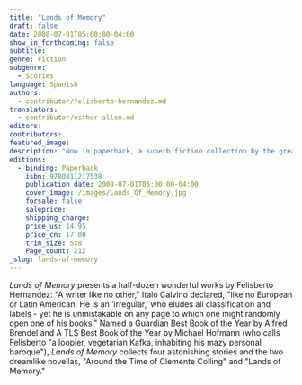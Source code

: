 ```yaml
---
title: "Lands of Memory"
draft: false
date: 2008-07-01T05:00:00-04:00
show_in_forthcoming: false
subtitle:
genre: Fiction
subgenre:
  - Stories
language: Spanish
authors:
  - contributor/felisberto-hernandez.md
translators:
  - contributor/esther-allen.md
editors:
contributors:
featured_image:
description: "Now in paperback, a superb fiction collection by the great Uruguayan writer: _If I hadn't read the stories of Felisberto Hernández in 1950, I wouldn't be the writer I am today._ – Gabriel García Márquez "
editions:
  - binding: Paperback
    isbn: 9780811217538
    publication_date: 2008-07-01T05:00:00-04:00
    cover_image: /images/Lands_Of_Memory.jpg
    forsale: false
    saleprice:
    shipping_charge:
    price_us: 14.95
    price_cn: 17.00
    trim_size: 5x8
    Page_count: 212
_slug: lands-of-memory
---
```


_Lands of Memory_ presents a half-dozen wonderful works by Felisberto Hernandez: "A writer like no other," Italo Calvino declared, "like no European or Latin American. He is an ’irregular,’ who eludes all classification and labels - yet he is unmistakable on any page to which one might randomly open one of his books." Named a Guardian Best Book of the Year by Alfred Brendel and A TLS Best Book of the Year by Michael Hofmann (who calls Felisberto "a loopier, vegetarian Kafka, inhabiting his mazy personal baroque"), _Lands of Memory_ collects four astonishing stories and the two dreamlike novellas, "Around the Time of Clemente Colling" and "Lands of Memory."


